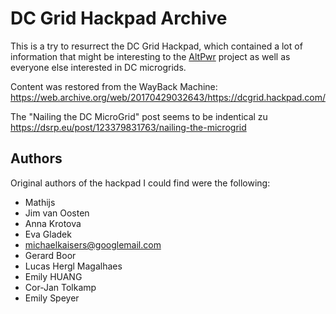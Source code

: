 # DC Grid Hackpad Archive
This is a try to resurrect the DC Grid Hackpad, which contained a lot of information that might be interesting to the [AltPwr](http://altpwr.net) project as well as everyone else interested in DC microgrids.

Content was restored from the WayBack Machine: https://web.archive.org/web/20170429032643/https://dcgrid.hackpad.com/

The "Nailing the DC MicroGrid" post seems to be indentical zu https://dsrp.eu/post/123379831763/nailing-the-microgrid

## Authors
Original authors of the hackpad I could find were the following:
* Mathijs
* Jim van Oosten
* Anna Krotova
* Eva Gladek
* michaelkaisers@googlemail.com
* Gerard Boor
* Lucas Hergl Magalhaes
* Emily HUANG
* Cor-Jan Tolkamp
* Emily Speyer
